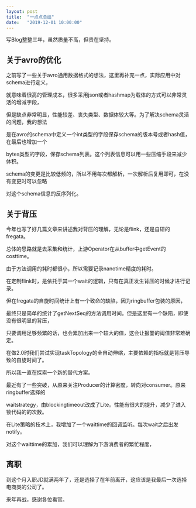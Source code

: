 ```yaml
---
layout: post
title:  "一点点总结"
date:   "2019-12-01 10:00:00"
---
```



写Blog整整三年，虽然质量不高，但贵在坚持。

## 关于avro的优化

之前写了一些关于avro通用数据格式的想法，这里再补充一点，实际应用中对schema进行定义，

就意味着很高的管理成本，很多采用json或者hashmap为载体的方式可以非常灵活的增减字段，

但是缺点非常明显，性能较差、丧失类型、数据体较大等。为了解决schema灵活的问题，我的想法

是在avro的schema中定义一个int类型的字段保存schema的版本号或者hash值，在最后也增加一个

bytes类型的字段，保存schema列表。这个列表信息可以用一些压缩手段来减少体积。

schema的变更是比较低频的，所以不用每次都解析，一次解析后复用即可，在没有变更时可以忽略

对这个schema信息的反序列化。


## 关于背压

今年也写了好几篇文章来讲述我对背压的理解，无论是flink，还是自研的fregata。

总体的思路就是去采集和统计，上游Operator在从buffer中getEvent的costtime。

由于方法调用的耗时都很小，所以需要记录nanotime精度的耗时。

在定制flink时，是依托于其一个wait的逻辑，只有在真正发生背压的时候才进行记录。

但在fregata的自旋时间统计上有一个致命的缺陷，因为ringbuffer包装的原因，

最终只是简单的统计了getNextSeq的方法调用时间。但是这里有一个缺陷，即使没有很明显的背压，

只要调用足够频繁的话，也会累加出来一个较大的值，这会让报警的阈值非常难确定。

在做2.0时我们尝试实现taskTopology的全自动伸缩，主要依赖的指标就是背压导致的自旋时间了。

所以我一直在探索一个新的替代方案。

最近有了一些突破，从原来关注Producer的计算密度，转向对consumer。原来ringbuffer选择的

waitstrategy，由blockingtimeout改成了Lite。性能有很大的提升，减少了进入锁代码的的次数。

在Lite策略的技术上，我增加了一个waittime的回调监听。每次wait之后出发notify。

对这个waittime的累加，我们可以理解为下游消费者的繁忙程度，

## 离职

到这个月入职JD就满两年了，还是选择了在年前离开，这应该是我最后一次选择电商类的公司了。

来年再战，感谢各位看官。